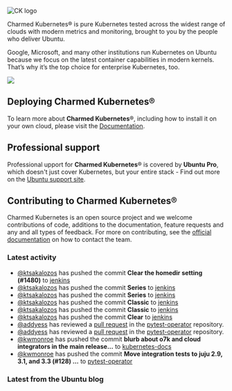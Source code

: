 ![CK logo](https://assets.ubuntu.com/v1/451d4cf4-Charmed+Kubernetes_RGB_onWhite_2022.svg)

Charmed Kubernetes® is pure Kubernetes tested across the widest range of clouds with modern metrics and monitoring, brought to you by the people who deliver Ubuntu.

Google, Microsoft, and many other institutions run Kubernetes on Ubuntu because we focus on the latest container capabilities in modern kernels. That’s why it’s the top choice for enterprise Kubernetes, too.

![](https://assets.ubuntu.com/v1/843c77b6-juju-at-a-glace.svg)

## Deploying Charmed Kubernetes®

To learn more about **Charmed Kubernetes**®, including how to install it on your own cloud, please visit the [Documentation][docs].

## Professional support

Professional upport for **Charmed Kubernetes**® is covered by **Ubuntu Pro**, which doesn't just cover Kubernetes, but your entire stack - Find out more on the [Ubuntu support site](https://ubuntu.com/support).

## Contributing to Charmed Kubernetes®

Charmed Kubernetes is an open source project and we welcome contributions of code, additions to the documentation, feature requests and any and all types of feedback. For more on contributing, see the [official documentation][get-in-touch] on how to contact the team.

<!-- LINKS -->
[docs]: https://ubuntu.com/kubernetes/docs
[get-in-touch]: https://ubuntu.com/kubernetes/docs/get-in-touch

### Latest activity

<!-- activity starts -->
 - [@ktsakalozos](https://github.com/ktsakalozos) has pushed the commit **Clear the homedir setting (#1480)** to [jenkins](https://github.com/charmed-kubernetes/jenkins)
 - [@ktsakalozos](https://github.com/ktsakalozos) has pushed the commit **Series** to [jenkins](https://github.com/charmed-kubernetes/jenkins)
 - [@ktsakalozos](https://github.com/ktsakalozos) has pushed the commit **Series** to [jenkins](https://github.com/charmed-kubernetes/jenkins)
 - [@ktsakalozos](https://github.com/ktsakalozos) has pushed the commit **Classic** to [jenkins](https://github.com/charmed-kubernetes/jenkins)
 - [@ktsakalozos](https://github.com/ktsakalozos) has pushed the commit **Classic** to [jenkins](https://github.com/charmed-kubernetes/jenkins)
 - [@ktsakalozos](https://github.com/ktsakalozos) has pushed the commit **Clear** to [jenkins](https://github.com/charmed-kubernetes/jenkins)
 - [@addyess](https://github.com/addyess) has reviewed a [pull request](https://github.com/charmed-kubernetes/pytest-operator/pull/125) in the [pytest-operator](https://github.com/charmed-kubernetes/pytest-operator) repository.
 - [@addyess](https://github.com/addyess) has reviewed a [pull request](https://github.com/charmed-kubernetes/pytest-operator/pull/125) in the [pytest-operator](https://github.com/charmed-kubernetes/pytest-operator) repository.
 - [@kwmonroe](https://github.com/kwmonroe) has pushed the commit **blurb about o7k and cloud integrators in the main release...** to [kubernetes-docs](https://github.com/charmed-kubernetes/kubernetes-docs)
 - [@kwmonroe](https://github.com/kwmonroe) has pushed the commit **Move integration tests to juju 2.9, 3.1, and 3.3 (#128)  ...** to [pytest-operator](https://github.com/charmed-kubernetes/pytest-operator)
<!-- activity ends -->

<!-- roadmap starts -->

<!-- roadmap ends -->

### Latest from the Ubuntu blog

<!-- blog starts -->

<!-- blog ends -->
